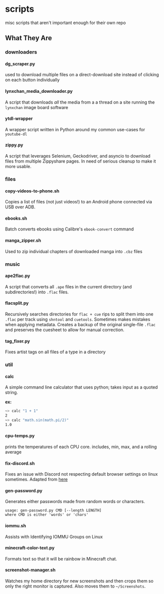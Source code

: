 # scripts
misc scripts that aren't important enough for their own repo

## What They Are

### downloaders

#### dg_scraper.py
used to download multiple files on a direct-download site instead of clicking on each button individually

#### lynxchan\_media\_downloader.py
A script that downloads *all* the media from a a thread on a site running the `lynxchan` image board software

#### ytdl-wrapper
A wrapper script written in Python around my common use-cases for `youtube-dl`

#### zippy.py
A script that leverages Selenium, Geckodriver, and asyncio to download files from multiple Zippyshare pages. In need of serious cleanup to make it more usable.


### files

#### copy-videos-to-phone.sh
Copies a list of files (not just videos!) to an Android phone connected via USB over ADB.

#### ebooks.sh
Batch converts ebooks using Calibre's `ebook-convert` command

#### manga_zipper.sh
Used to zip individual chapters of downloaded manga into `.cbz` files

### music

#### ape2flac.py
A script that converts all `.ape` files in the current directory (and subdirectories!) into `.flac` files.

#### flacsplit.py
Recursively searches directories for `flac + cue` rips to split them into one `.flac` per track using `shntool` and `cuetools`. Sometimes makes mistakes when applying metadata. Creates a backup of the original single-file `.flac` and preserves the cuesheet to allow for manual correction.

#### tag_fixer.py
Fixes artist tags on all files of a type in a directory

### util

#### calc
A simple command line calculator that uses python; takes input as a quoted string. 

**ex:**
```sh
~> calc "1 + 1"
2
~> calc "math.sin(math.pi/2)"
1.0
```

#### cpu-temps.py
prints the temperatures of each CPU core. includes, min, max, and a rolling average

#### fix-discord.sh
Fixes an issue with Discord not respecting default browser settings on linux sometimes. Adapted from [here](https://old.reddit.com/r/discordapp/comments/89c881/default_web_browser_setting_not_respected_by/)

#### gen-password.py
Generates either passwords made from random words or characters. 

```
usage: gen-password.py CMD [--length LENGTH]
where CMD is either 'words' or 'chars'
```

#### iommu.sh
Assists with Identifying IOMMU Groups on Linux

#### minecraft-color-text.py
Formats text so that it will be rainbow in Minecraft chat.

#### screenshot-manager.sh
Watches my home directory for new screenshots and then crops them so only the right monitor is captured. Also moves them to `~/Screenshots`.
